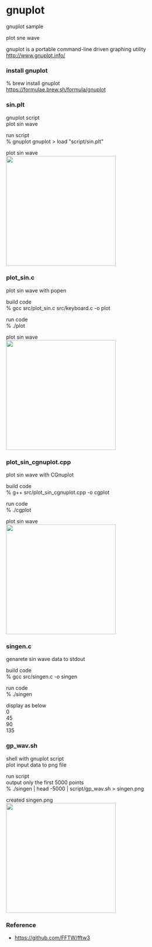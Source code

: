gnuplot
===============

gnuplot sample <br/>

plot sne wave <br/>

gnuplot is a portable command-line driven graphing utility <br/>
http://www.gnuplot.info/ <br/>

###  install gnuplot
% brew install gnuplot <br/>
https://formulae.brew.sh/formula/gnuplot <br/>

### sin.plt <br/>
gnuplot script <br/>
plot sin wave <br/>

run script <br/>
% gnuplot
gnuplot \> load "script/sin.plt" <br/>

plot sin wave <br/>
<image src="https://raw.githubusercontent.com/ohwada/MAC_cpp_Samples/master/gnuplot/result/screenshot_sin_plt.png" width="300" /><br/>

### plot_sin.c <br/>
plot sin wave with popen <br/>

build code <br/>
% gcc src/plot_sin.c src/keyboard.c -o plot <br/>

run code <br/>
% ./plot <br/>

plot sin wave <br/>
<image src="https://raw.githubusercontent.com/ohwada/MAC_cpp_Samples/master/gnuplot/result/screenshot_plot_sin.png" width="300" /><br/>

### plot_sin_cgnuplot.cpp <br/>
plot sin wave with CGnuplot <br/>

build code <br/>
% g++ src/plot_sin_cgnuplot.cpp -o cgplot <br/>

run code <br/>
% ./cgplot <br/>

plot sin wave <br/>
<image src="https://raw.githubusercontent.com/ohwada/MAC_cpp_Samples/master/gnuplot/result/screenshot_cgplot_sin.png" width="300" /><br/>

### singen.c <br/>
genarete sin wave data to stdout <br/>

build code <br/>
% gcc src/singen.c -o singen <br/>

run code <br/>
% ./singen <br/>

display as below <br/>
0 <br/>
45 <br/>
90 <br/>
135 <br/>


### gp_wav.sh <br/>
shell with gnuplot script <br/>
plot input data to png file <br/>

run script <br/>
output only the first 5000 points <br/>
% ./singen  | head -5000 | script/gp_wav.sh > singen.png

created singen.png <br/>
<image src="https://raw.githubusercontent.com/ohwada/MAC_cpp_Samples/master/gnuplot/result/singen.png" width="300" /><br/>

### Reference <br/>
- https://github.com/FFTW/fftw3

